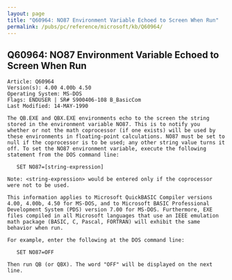 ```yaml
---
layout: page
title: "Q60964: NO87 Environment Variable Echoed to Screen When Run"
permalink: /pubs/pc/reference/microsoft/kb/Q60964/
---
```


## Q60964: NO87 Environment Variable Echoed to Screen When Run

	Article: Q60964
	Version(s): 4.00 4.00b 4.50
	Operating System: MS-DOS
	Flags: ENDUSER | SR# S900406-108 B_BasicCom
	Last Modified: 14-MAY-1990
	
	The QB.EXE and QBX.EXE environments echo to the screen the string
	stored in the environment variable NO87. This is to notify you
	whether or not the math coprocessor (if one exists) will be used by
	these environments in floating-point calculations. NO87 must be set to
	null if the coprocessor is to be used; any other string value turns it
	off. To set the NO87 environment variable, execute the following
	statement from the DOS command line:
	
	   SET NO87=[string-expression]
	
	Note: <string-expression> would be entered only if the coprocessor
	were not to be used.
	
	This information applies to Microsoft QuickBASIC Compiler versions
	4.00, 4.00b, 4.50 for MS-DOS, and to Microsoft BASIC Professional
	Development System (PDS) version 7.00 for MS-DOS. Furthermore, EXE
	files compiled in all Microsoft languages that use an IEEE emulation
	math package (BASIC, C, Pascal, FORTRAN) will exhibit the same
	behavior when run.
	
	For example, enter the following at the DOS command line:
	
	   SET NO87=OFF
	
	Then run QB (or QBX). The word "OFF" will be displayed on the next
	line.

